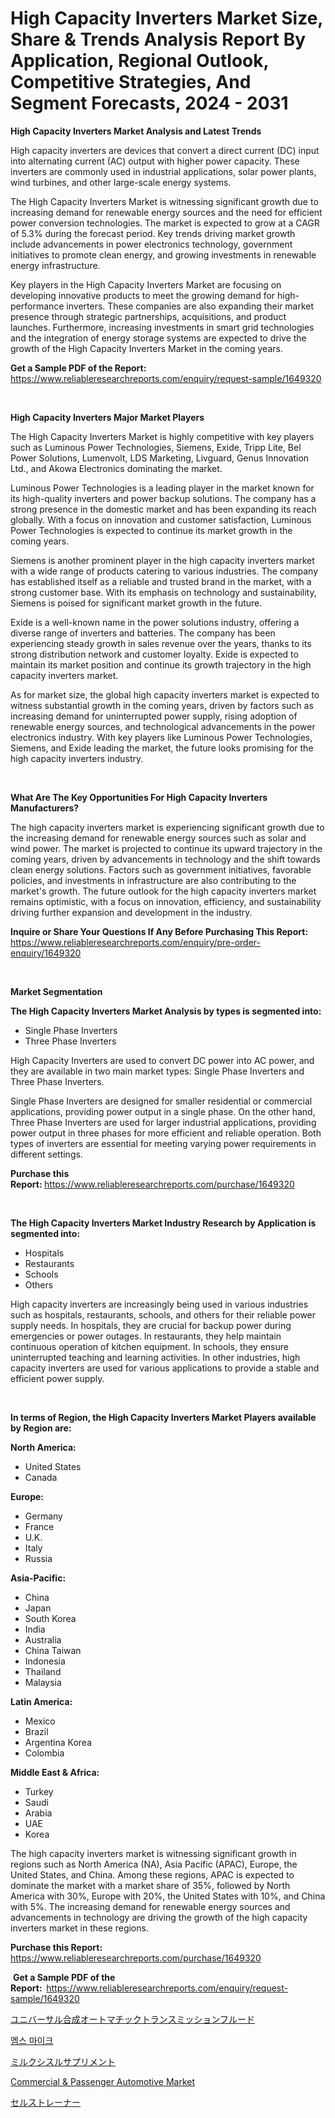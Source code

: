 <p><h1>High Capacity Inverters Market Size, Share & Trends Analysis Report By Application, Regional Outlook, Competitive Strategies, And Segment Forecasts, 2024 - 2031</h1></p><p><strong>High Capacity Inverters Market Analysis and Latest Trends</strong></p>
<p><p>High capacity inverters are devices that convert a direct current (DC) input into alternating current (AC) output with higher power capacity. These inverters are commonly used in industrial applications, solar power plants, wind turbines, and other large-scale energy systems.</p><p>The High Capacity Inverters Market is witnessing significant growth due to increasing demand for renewable energy sources and the need for efficient power conversion technologies. The market is expected to grow at a CAGR of 5.3% during the forecast period. Key trends driving market growth include advancements in power electronics technology, government initiatives to promote clean energy, and growing investments in renewable energy infrastructure.</p><p>Key players in the High Capacity Inverters Market are focusing on developing innovative products to meet the growing demand for high-performance inverters. These companies are also expanding their market presence through strategic partnerships, acquisitions, and product launches. Furthermore, increasing investments in smart grid technologies and the integration of energy storage systems are expected to drive the growth of the High Capacity Inverters Market in the coming years.</p></p>
<p><strong>Get a Sample PDF of the Report:&nbsp;</strong> <a href="https://www.reliableresearchreports.com/enquiry/request-sample/1649320">https://www.reliableresearchreports.com/enquiry/request-sample/1649320</a></p>
<p>&nbsp;</p>
<p><strong>High Capacity Inverters Major Market Players</strong></p>
<p><p>The High Capacity Inverters Market is highly competitive with key players such as Luminous Power Technologies, Siemens, Exide, Tripp Lite, Bel Power Solutions, Lumenvolt, LDS Marketing, Livguard, Genus Innovation Ltd., and Akowa Electronics dominating the market. </p><p>Luminous Power Technologies is a leading player in the market known for its high-quality inverters and power backup solutions. The company has a strong presence in the domestic market and has been expanding its reach globally. With a focus on innovation and customer satisfaction, Luminous Power Technologies is expected to continue its market growth in the coming years.</p><p>Siemens is another prominent player in the high capacity inverters market with a wide range of products catering to various industries. The company has established itself as a reliable and trusted brand in the market, with a strong customer base. With its emphasis on technology and sustainability, Siemens is poised for significant market growth in the future.</p><p>Exide is a well-known name in the power solutions industry, offering a diverse range of inverters and batteries. The company has been experiencing steady growth in sales revenue over the years, thanks to its strong distribution network and customer loyalty. Exide is expected to maintain its market position and continue its growth trajectory in the high capacity inverters market.</p><p>As for market size, the global high capacity inverters market is expected to witness substantial growth in the coming years, driven by factors such as increasing demand for uninterrupted power supply, rising adoption of renewable energy sources, and technological advancements in the power electronics industry. With key players like Luminous Power Technologies, Siemens, and Exide leading the market, the future looks promising for the high capacity inverters industry.</p></p>
<p>&nbsp;</p>
<p><strong>What Are The Key Opportunities For High Capacity Inverters Manufacturers?</strong></p>
<p><p>The high capacity inverters market is experiencing significant growth due to the increasing demand for renewable energy sources such as solar and wind power. The market is projected to continue its upward trajectory in the coming years, driven by advancements in technology and the shift towards clean energy solutions. Factors such as government initiatives, favorable policies, and investments in infrastructure are also contributing to the market's growth. The future outlook for the high capacity inverters market remains optimistic, with a focus on innovation, efficiency, and sustainability driving further expansion and development in the industry.</p></p>
<p><strong>Inquire or Share Your Questions If Any Before Purchasing This Report:</strong> <a href="https://www.reliableresearchreports.com/enquiry/pre-order-enquiry/1649320">https://www.reliableresearchreports.com/enquiry/pre-order-enquiry/1649320</a></p>
<p>&nbsp;</p>
<p><strong>Market Segmentation</strong></p>
<p><strong>The High Capacity Inverters Market Analysis by types is segmented into:</strong></p>
<p><ul><li>Single Phase Inverters</li><li>Three Phase Inverters</li></ul></p>
<p><p>High Capacity Inverters are used to convert DC power into AC power, and they are available in two main market types: Single Phase Inverters and Three Phase Inverters. </p><p>Single Phase Inverters are designed for smaller residential or commercial applications, providing power output in a single phase. On the other hand, Three Phase Inverters are used for larger industrial applications, providing power output in three phases for more efficient and reliable operation. Both types of inverters are essential for meeting varying power requirements in different settings.</p></p>
<p><strong>Purchase this Report:&nbsp;</strong><a href="https://www.reliableresearchreports.com/purchase/1649320">https://www.reliableresearchreports.com/purchase/1649320</a></p>
<p>&nbsp;</p>
<p><strong>The High Capacity Inverters Market Industry Research by Application is segmented into:</strong></p>
<p><ul><li>Hospitals</li><li>Restaurants</li><li>Schools</li><li>Others</li></ul></p>
<p><p>High capacity inverters are increasingly being used in various industries such as hospitals, restaurants, schools, and others for their reliable power supply needs. In hospitals, they are crucial for backup power during emergencies or power outages. In restaurants, they help maintain continuous operation of kitchen equipment. In schools, they ensure uninterrupted teaching and learning activities. In other industries, high capacity inverters are used for various applications to provide a stable and efficient power supply.</p></p>
<p>&nbsp;</p>
<p><strong>In terms of Region, the High Capacity Inverters Market Players available by Region are:</strong></p>
<p>
    <p> <strong> North America: </strong>
        <ul>
            <li>United States</li>
            <li>Canada</li>
        </ul>
        </p> 
    <p> <strong> Europe: </strong>
        <ul>
            <li>Germany</li>
            <li>France</li>
            <li>U.K.</li>
            <li>Italy</li>
            <li>Russia</li>
        </ul>
        </p> 
    <p> <strong> Asia-Pacific: </strong>
        <ul>
            <li>China</li>
            <li>Japan</li>
            <li>South Korea</li>
            <li>India</li>
            <li>Australia</li>
            <li>China Taiwan</li>
            <li>Indonesia</li>
            <li>Thailand</li>
            <li>Malaysia</li>
        </ul>
        </p> 
    <p> <strong> Latin America: </strong>
        <ul>
            <li>Mexico</li>
            <li>Brazil</li>
            <li>Argentina Korea</li>
            <li>Colombia</li>
        </ul>
        </p> 
    <p> <strong> Middle East & Africa: </strong>
        <ul>
            <li>Turkey</li>
            <li>Saudi</li>
            <li>Arabia</li>
            <li>UAE</li>
            <li>Korea</li>
        </ul>
    </p>
    </p>
<p><p>The high capacity inverters market is witnessing significant growth in regions such as North America (NA), Asia Pacific (APAC), Europe, the United States, and China. Among these regions, APAC is expected to dominate the market with a market share of 35%, followed by North America with 30%, Europe with 20%, the United States with 10%, and China with 5%. The increasing demand for renewable energy sources and advancements in technology are driving the growth of the high capacity inverters market in these regions.</p></p>
<p><strong>Purchase this Report: </strong><a href="https://www.reliableresearchreports.com/purchase/1649320">https://www.reliableresearchreports.com/purchase/1649320</a></p>
<p>&nbsp;<strong>Get a Sample PDF of the Report:&nbsp;&nbsp;</strong><a href="https://www.reliableresearchreports.com/enquiry/request-sample/1649320">https://www.reliableresearchreports.com/enquiry/request-sample/1649320</a></p>
<p><strong></strong></p>
<p><p><a href="https://medium.com/@elishelacruz56456/%E3%83%A6%E3%83%8B%E3%83%90%E3%83%BC%E3%82%B5%E3%83%AB%E5%90%88%E6%88%90%E3%82%AA%E3%83%BC%E3%83%88%E3%83%9E%E3%83%81%E3%83%83%E3%82%AF%E3%83%88%E3%83%A9%E3%83%B3%E3%82%B9%E3%83%9F%E3%83%83%E3%82%B7%E3%83%A7%E3%83%B3%E3%83%95%E3%83%AB%E3%82%A4%E3%83%89%E5%B8%82%E5%A0%B4%E8%A6%8F%E6%A8%A1%E3%81%AF-%E3%82%B0%E3%83%AD%E3%83%BC%E3%83%90%E3%83%AB%E6%A5%AD%E7%95%8C%E3%81%A7%E6%9C%80%E9%81%A9%E3%81%AA%E3%83%9E%E3%83%BC%E3%82%B1%E3%83%86%E3%82%A3%E3%83%B3%E3%82%B0%E3%83%81%E3%83%A3%E3%83%8D%E3%83%AB%E3%82%92%E6%98%8E%E3%82%89%E3%81%8B%E3%81%AB%E3%81%97%E3%81%BE%E3%81%99-68c7dcaab7dd">ユニバーサル合成オートマチックトランスミッションフルード</a></p><p><a href="https://github.com/Penelolack456456/Market-Research-Report-List-1/blob/main/930299414975.md">멤스 마이크</a></p><p><a href="https://medium.com/@alliegrater55/%E3%83%9F%E3%83%AB%E3%82%AF%E3%82%B7%E3%82%B9%E3%83%AB%E3%82%B5%E3%83%97%E3%83%AA%E3%83%A1%E3%83%B3%E3%83%88%E5%B8%82%E5%A0%B4%E3%83%AC%E3%83%9D%E3%83%BC%E3%83%88%E3%81%AF-%E3%81%93%E3%81%AE%E5%B8%82%E5%A0%B4%E3%81%AE%E6%9C%80%E6%96%B0%E3%81%AE%E3%83%88%E3%83%AC%E3%83%B3%E3%83%89%E3%81%A8%E6%88%90%E9%95%B7%E6%A9%9F%E4%BC%9A%E3%82%92%E6%98%8E%E3%82%89%E3%81%8B%E3%81%AB%E3%81%97%E3%81%A6%E3%81%84%E3%81%BE%E3%81%99-7fdd0479152a">ミルクシスルサプリメント</a></p><p><a href="https://issuu.com/reportprime-2/docs/commercial-passenger-automotive-market-size-2030.p">Commercial & Passenger Automotive Market</a></p><p><a href="https://github.com/ReganWisoky2023/Market-Research-Report-List-1/blob/main/120067816153.md">セルストレーナー</a></p></p>